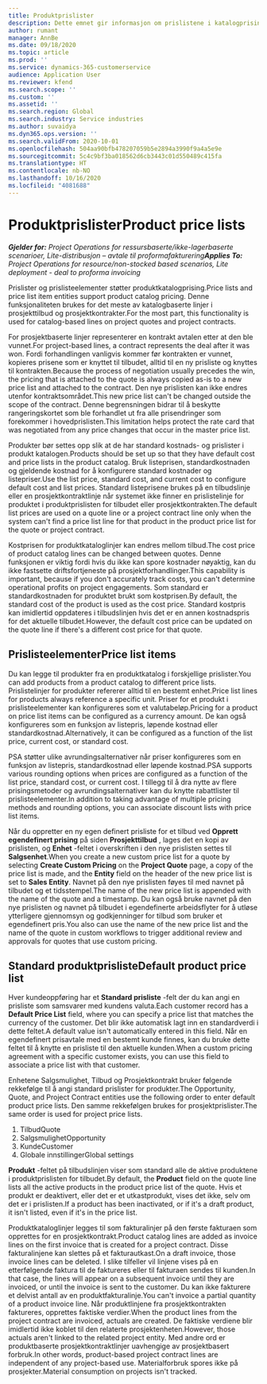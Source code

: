 ```yaml
---
title: Produktprislister
description: Dette emnet gir informasjon om prislistene i katalogprising som brukes for prosjekttilbud og kontrakter.
author: rumant
manager: AnnBe
ms.date: 09/18/2020
ms.topic: article
ms.prod: ''
ms.service: dynamics-365-customerservice
audience: Application User
ms.reviewer: kfend
ms.search.scope: ''
ms.custom: ''
ms.assetid: ''
ms.search.region: Global
ms.search.industry: Service industries
ms.author: suvaidya
ms.dyn365.ops.version: ''
ms.search.validFrom: 2020-10-01
ms.openlocfilehash: 504aa90bfb478207059b5e2894a3990f9a4a5e9e
ms.sourcegitcommit: 5c4c9bf3ba018562d6cb3443c01d550489c415fa
ms.translationtype: HT
ms.contentlocale: nb-NO
ms.lasthandoff: 10/16/2020
ms.locfileid: "4081688"
---
```

# <a name="product-price-lists"></a><span data-ttu-id="97914-103">Produktprislister</span><span class="sxs-lookup"><span data-stu-id="97914-103">Product price lists</span></span>

<span data-ttu-id="97914-104">_**Gjelder for:** Project Operations for ressursbaserte/ikke-lagerbaserte scenarioer, Lite-distribusjon – avtale til proformafakturering_</span><span class="sxs-lookup"><span data-stu-id="97914-104">_**Applies To:** Project Operations for resource/non-stocked based scenarios, Lite deployment - deal to proforma invoicing_</span></span>

<span data-ttu-id="97914-105">Prislister og prislisteelementer støtter produktkatalogprising.</span><span class="sxs-lookup"><span data-stu-id="97914-105">Price lists and price list item entities support product catalog pricing.</span></span> <span data-ttu-id="97914-106">Denne funksjonaliteten brukes for det meste av katalogbaserte linjer i prosjekttilbud og prosjektkontrakter.</span><span class="sxs-lookup"><span data-stu-id="97914-106">For the most part, this functionality is used for catalog-based lines on project quotes and project contracts.</span></span>

<span data-ttu-id="97914-107">For prosjektbaserte linjer representerer en kontrakt avtalen etter at den ble vunnet.</span><span class="sxs-lookup"><span data-stu-id="97914-107">For project-based lines, a contract represents the deal after it was won.</span></span> <span data-ttu-id="97914-108">Fordi forhandlingen vanligvis kommer før kontrakten er vunnet, kopieres prisene som er knyttet til tilbudet, alltid til en ny prisliste og knyttes til kontrakten.</span><span class="sxs-lookup"><span data-stu-id="97914-108">Because the process of negotiation usually precedes the win, the pricing that is attached to the quote is always copied as-is to a new price list and attached to the contract.</span></span> <span data-ttu-id="97914-109">Den nye prislisten kan ikke endres utenfor kontraktsområdet.</span><span class="sxs-lookup"><span data-stu-id="97914-109">This new price list can't be changed outside the scope of the contract.</span></span> <span data-ttu-id="97914-110">Denne begrensningen bidrar til å beskytte rangeringskortet som ble forhandlet ut fra alle prisendringer som forekommer i hovedprislisten.</span><span class="sxs-lookup"><span data-stu-id="97914-110">This limitation helps protect the rate card that was negotiated from any price changes that occur in the master price list.</span></span>

<span data-ttu-id="97914-111">Produkter bør settes opp slik at de har standard kostnads- og prislister i produkt katalogen.</span><span class="sxs-lookup"><span data-stu-id="97914-111">Products should be set up so that they have default cost and price lists in the product catalog.</span></span> <span data-ttu-id="97914-112">Bruk listeprisen, standardkostnaden og gjeldende kostnad for å konfigurere standard kostnader og listepriser.</span><span class="sxs-lookup"><span data-stu-id="97914-112">Use the list price, standard cost, and current cost to configure default cost and list prices.</span></span> <span data-ttu-id="97914-113">Standard listeprisene brukes på en tilbudslinje eller en prosjektkontraktlinje når systemet ikke finner en prislistelinje for produktet i produktprislisten for tilbudet eller prosjektkontrakten.</span><span class="sxs-lookup"><span data-stu-id="97914-113">The default list prices are used on a quote line or a project contract line only when the system can't find a price list line for that product in the product price list for the quote or project contract.</span></span>

<span data-ttu-id="97914-114">Kostprisen for produktkataloglinjer kan endres mellom tilbud.</span><span class="sxs-lookup"><span data-stu-id="97914-114">The cost price of product catalog lines can be changed between quotes.</span></span> <span data-ttu-id="97914-115">Denne funksjonen er viktig fordi hvis du ikke kan spore kostnader nøyaktig, kan du ikke fastsette driftsfortjeneste på prosjektforhandlinger.</span><span class="sxs-lookup"><span data-stu-id="97914-115">This capability is important, because if you don't accurately track costs, you can't determine operational profits on project engagements.</span></span> <span data-ttu-id="97914-116">Som standard er standardkostnaden for produktet brukt som kostprisen.</span><span class="sxs-lookup"><span data-stu-id="97914-116">By default, the standard cost of the product is used as the cost price.</span></span> <span data-ttu-id="97914-117">Standard kostpris kan imidlertid oppdateres i tilbudslinjen hvis det er en annen kostnadspris for det aktuelle tilbudet.</span><span class="sxs-lookup"><span data-stu-id="97914-117">However, the default cost price can be updated on the quote line if there's a different cost price for that quote.</span></span>

## <a name="price-list-items"></a><span data-ttu-id="97914-118">Prislisteelementer</span><span class="sxs-lookup"><span data-stu-id="97914-118">Price list items</span></span>

<span data-ttu-id="97914-119">Du kan legge til produkter fra en produktkatalog i forskjellige prislister.</span><span class="sxs-lookup"><span data-stu-id="97914-119">You can add products from a product catalog to different price lists.</span></span> <span data-ttu-id="97914-120">Prislistelinjer for produkter refererer alltid til en bestemt enhet.</span><span class="sxs-lookup"><span data-stu-id="97914-120">Price list lines for products always reference a specific unit.</span></span> <span data-ttu-id="97914-121">Priser for et produkt i prislisteelementer kan konfigureres som et valutabeløp.</span><span class="sxs-lookup"><span data-stu-id="97914-121">Pricing for a product on price list items can be configured as a currency amount.</span></span> <span data-ttu-id="97914-122">De kan også konfigureres som en funksjon av listepris, løpende kostnad eller standardkostnad.</span><span class="sxs-lookup"><span data-stu-id="97914-122">Alternatively, it can be configured as a function of the list price, current cost, or standard cost.</span></span>

<span data-ttu-id="97914-123">PSA støtter ulike avrundingsalternativer når priser konfigureres som en funksjon av listepris, standardkostnad eller løpende kostnad.</span><span class="sxs-lookup"><span data-stu-id="97914-123">PSA supports various rounding options when prices are configured as a function of the list price, standard cost, or current cost.</span></span> <span data-ttu-id="97914-124">I tillegg til å dra nytte av flere prisingsmetoder og avrundingsalternativer kan du knytte rabattlister til prislisteelementer.</span><span class="sxs-lookup"><span data-stu-id="97914-124">In addition to taking advantage of multiple pricing methods and rounding options, you can associate discount lists with price list items.</span></span> 

<span data-ttu-id="97914-125">Når du oppretter en ny egen definert prisliste for et tilbud ved **Opprett egendefinert prising** på siden **Prosjekttilbud** , lages det en kopi av prislisten, og **Enhet** -feltet i overskriften i den nye prislisten settes til **Salgsenhet**.</span><span class="sxs-lookup"><span data-stu-id="97914-125">When you create a new custom price list for a quote by selecting **Create Custom Pricing** on the **Project Quote** page, a copy of the price list is made, and the **Entity** field on the header of the new price list is set to **Sales Entity**.</span></span> <span data-ttu-id="97914-126">Navnet på den nye prislisten føyes til med navnet på tilbudet og et tidsstempel.</span><span class="sxs-lookup"><span data-stu-id="97914-126">The name of the new price list is appended with the name of the quote and a timestamp.</span></span> <span data-ttu-id="97914-127">Du kan også bruke navnet på den nye prislisten og navnet på tilbudet i egendefinerte arbeidsflyter for å utløse ytterligere gjennomsyn og godkjenninger for tilbud som bruker et egendefinert pris.</span><span class="sxs-lookup"><span data-stu-id="97914-127">You also can use the name of the new price list and the name of the quote in custom workflows to trigger additional review and approvals for quotes that use custom pricing.</span></span>

 
## <a name="default-product-price-list"></a><span data-ttu-id="97914-128">Standard produktprisliste</span><span class="sxs-lookup"><span data-stu-id="97914-128">Default product price list</span></span>
<span data-ttu-id="97914-129">Hver kundeoppføring har et **Standard prisliste** -felt der du kan angi en prisliste som samsvarer med kundens valuta.</span><span class="sxs-lookup"><span data-stu-id="97914-129">Each customer record has a **Default Price List** field, where you can specify a price list that matches the currency of the customer.</span></span> <span data-ttu-id="97914-130">Det blir ikke automatisk lagt inn en standardverdi i dette feltet.</span><span class="sxs-lookup"><span data-stu-id="97914-130">A default value isn't automatically entered in this field.</span></span> <span data-ttu-id="97914-131">Når en egendefinert prisavtale med en bestemt kunde finnes, kan du bruke dette feltet til å knytte en prisliste til den aktuelle kunden.</span><span class="sxs-lookup"><span data-stu-id="97914-131">When a custom pricing agreement with a specific customer exists, you can use this field to associate a price list with that customer.</span></span>

<span data-ttu-id="97914-132">Enhetene Salgsmulighet, Tilbud og Prosjektkontrakt bruker følgende rekkefølge til å angi standard prislister for produkter.</span><span class="sxs-lookup"><span data-stu-id="97914-132">The Opportunity, Quote, and Project Contract entities use the following order to enter default product price lists.</span></span> <span data-ttu-id="97914-133">Den samme rekkefølgen brukes for prosjektprislister.</span><span class="sxs-lookup"><span data-stu-id="97914-133">The same order is used for project price lists.</span></span>

1.  <span data-ttu-id="97914-134">Tilbud</span><span class="sxs-lookup"><span data-stu-id="97914-134">Quote</span></span>
2.  <span data-ttu-id="97914-135">Salgsmulighet</span><span class="sxs-lookup"><span data-stu-id="97914-135">Opportunity</span></span>
3.  <span data-ttu-id="97914-136">Kunde</span><span class="sxs-lookup"><span data-stu-id="97914-136">Customer</span></span>
4.  <span data-ttu-id="97914-137">Globale innstillinger</span><span class="sxs-lookup"><span data-stu-id="97914-137">Global settings</span></span> 

<span data-ttu-id="97914-138">**Produkt** -feltet på tilbudslinjen viser som standard alle de aktive produktene i produktprislisten for tilbudet.</span><span class="sxs-lookup"><span data-stu-id="97914-138">By default, the **Product** field on the quote line lists all the active products in the product price list of the quote.</span></span> <span data-ttu-id="97914-139">Hvis et produkt er deaktivert, eller det er et utkastprodukt, vises det ikke, selv om det er i prislisten.</span><span class="sxs-lookup"><span data-stu-id="97914-139">If a product has been inactivated, or if it's a draft product, it isn't listed, even if it's in the price list.</span></span> 

<span data-ttu-id="97914-140">Produktkataloglinjer legges til som fakturalinjer på den første fakturaen som opprettes for en prosjektkontrakt.</span><span class="sxs-lookup"><span data-stu-id="97914-140">Product catalog lines are added as invoice lines on the first invoice that is created for a project contract.</span></span> <span data-ttu-id="97914-141">Disse fakturalinjene kan slettes på et fakturautkast.</span><span class="sxs-lookup"><span data-stu-id="97914-141">On a draft invoice, those invoice lines can be deleted.</span></span> <span data-ttu-id="97914-142">I slike tilfeller vil linjene vises på en etterfølgende faktura til de faktureres eller til fakturaen sendes til kunden.</span><span class="sxs-lookup"><span data-stu-id="97914-142">In that case, the lines will appear on a subsequent invoice until they are invoiced, or until the invoice is sent to the customer.</span></span> <span data-ttu-id="97914-143">Du kan ikke fakturere et delvist antall av en produktfakturalinje.</span><span class="sxs-lookup"><span data-stu-id="97914-143">You can't invoice a partial quantity of a product invoice line.</span></span> <span data-ttu-id="97914-144">Når produktlinjene fra prosjektkontrakten faktureres, opprettes faktiske verdier.</span><span class="sxs-lookup"><span data-stu-id="97914-144">When the product lines from the project contract are invoiced, actuals are created.</span></span> <span data-ttu-id="97914-145">De faktiske verdiene blir imidlertid ikke koblet til den relaterte prosjektenheten.</span><span class="sxs-lookup"><span data-stu-id="97914-145">However, those actuals aren't linked to the related project entity.</span></span> <span data-ttu-id="97914-146">Med andre ord er produktbaserte prosjektkontraktlinjer uavhengige av prosjektbasert forbruk.</span><span class="sxs-lookup"><span data-stu-id="97914-146">In other words, product-based project contract lines are independent of any project-based use.</span></span> <span data-ttu-id="97914-147">Materialforbruk spores ikke på prosjekter.</span><span class="sxs-lookup"><span data-stu-id="97914-147">Material consumption on projects isn't tracked.</span></span>
